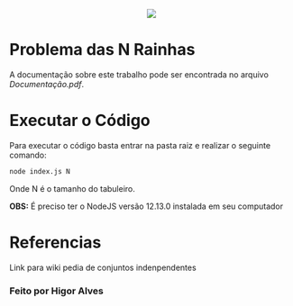 <p align='center'><img src='https://ufsj.edu.br/portal2-images/menu-logo_menor.png'/></p>

# Problema das N Rainhas

A documentação sobre este trabalho pode ser encontrada no arquivo *Documentação.pdf*.

# Executar o Código

Para executar o código basta entrar na pasta raiz e realizar o seguinte comando:

```bash
node index.js N
```

Onde N é o tamanho do tabuleiro.

**OBS:** É preciso ter o NodeJS versão 12.13.0 instalada em seu computador

# Referencias
Link para wiki pedia de conjuntos indenpendentes

### Feito por Higor Alves